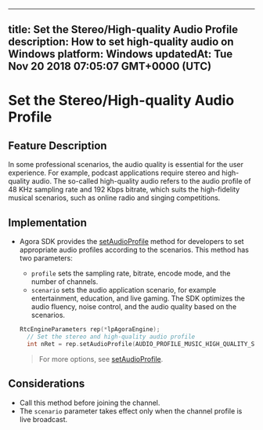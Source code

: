 
---
title: Set the Stereo/High-quality Audio Profile
description: How to set high-quality audio on Windows
platform: Windows
updatedAt: Tue Nov 20 2018 07:05:07 GMT+0000 (UTC)
---
# Set the Stereo/High-quality Audio Profile
## Feature Description 

In some professional scenarios, the audio quality is essential for the user experience. For example, podcast applications require stereo and high-quality audio. The so-called high-quality audio refers to the audio profile of 48 KHz sampling rate and 192 Kbps bitrate, which suits the high-fidelity musical scenarios, such as online radio and singing competitions.

## Implementation

- Agora SDK provides the [setAudioProfile](https://docs.agora.io/en/Voice/API%20Reference/cpp/classagora_1_1rtc_1_1_i_rtc_engine.html#ab0cb52e238b729a15525a5cc12543d9e) method for developers to set appropriate audio profiles according to the scenarios. This method has two parameters:

  - `profile` sets the sampling rate, bitrate, encode mode, and the number of channels.
  - `scenario` sets the audio application scenario, for example entertainment, education, and live gaming. The SDK optimizes the audio fluency, noise control, and the audio quality based on the scenarios.

  ```c++
  RtcEngineParameters rep(*lpAgoraEngine);
    // Set the stereo and high-quality audio profile
    int nRet = rep.setAudioProfile(AUDIO_PROFILE_MUSIC_HIGH_QUALITY_STEREO, AUDIO_SCENARIO_DEFAULT);
  ```

  > For more options, see [setAudioProfile](https://docs.agora.io/en/Voice/API%20Reference/cpp/classagora_1_1rtc_1_1_i_rtc_engine.html#ab0cb52e238b729a15525a5cc12543d9e).

## Considerations

- Call this method before joining the channel.
- The `scenario` parameter takes effect only when the channel profile is live broadcast.
